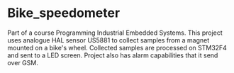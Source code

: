 # Bike_speedometer
Part of a course Programming Industrial Embedded Systems. This project uses analogue HAL sensor US5881 to collect samples from a magnet mounted on a bike's wheel. Collected samples are processed on STM32F4 and sent to a LED screen. Project also has alarm capabilities that it send over GSM.

